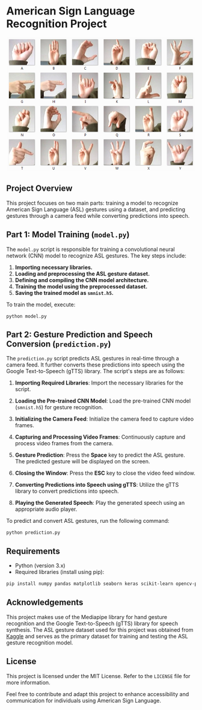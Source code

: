 # American Sign Language Recognition Project

![ASL Gesture](sign_mnist/asl_sign.png)

## Project Overview

This project focuses on two main parts: training a model to recognize American Sign Language (ASL) gestures using a dataset, and predicting gestures through a camera feed while converting predictions into speech.

## Part 1: Model Training (`model.py`)

The `model.py` script is responsible for training a convolutional neural network (CNN) model to recognize ASL gestures. The key steps include:

1. **Importing necessary libraries.**
2. **Loading and preprocessing the ASL gesture dataset.**
3. **Defining and compiling the CNN model architecture.**
4. **Training the model using the preprocessed dataset.**
5. **Saving the trained model as `smnist.h5`.**

To train the model, execute:

```
python model.py
```

## Part 2: Gesture Prediction and Speech Conversion (`prediction.py`)

The `prediction.py` script predicts ASL gestures in real-time through a camera feed. It further converts these predictions into speech using the Google Text-to-Speech (gTTS) library. The script's steps are as follows:

1. **Importing Required Libraries**: Import the necessary libraries for the script.

2. **Loading the Pre-trained CNN Model**: Load the pre-trained CNN model (`smnist.h5`) for gesture recognition.

3. **Initializing the Camera Feed**: Initialize the camera feed to capture video frames.

4. **Capturing and Processing Video Frames**: Continuously capture and process video frames from the camera.

5. **Gesture Prediction**: Press the **Space** key to predict the ASL gesture. The predicted gesture will be displayed on the screen.

6. **Closing the Window**: Press the **ESC** key to close the video feed window.

7. **Converting Predictions into Speech using gTTS**: Utilize the gTTS library to convert predictions into speech.

8. **Playing the Generated Speech**: Play the generated speech using an appropriate audio player.


To predict and convert ASL gestures, run the following command:


```
python prediction.py
```

## Requirements

- Python (version 3.x)
- Required libraries (install using pip):

```bash
pip install numpy pandas matplotlib seaborn keras scikit-learn opencv-python mediapipe gTTS
```

## Acknowledgements

This project makes use of the Mediapipe library for hand gesture recognition and the Google Text-to-Speech (gTTS) library for speech synthesis. The ASL gesture dataset used for this project was obtained from [Kaggle](https://www.kaggle.com/datasets/datamunge/sign-language-mnist) and serves as the primary dataset for training and testing the ASL gesture recognition model.

## License

This project is licensed under the MIT License. Refer to the `LICENSE` file for more information.

Feel free to contribute and adapt this project to enhance accessibility and communication for individuals using American Sign Language.
